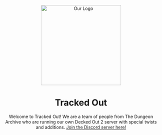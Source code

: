 <div align="center">
<img width="256" src="https://cdn.trackedout.org/trackedout.png" alt="Our Logo"></a>
<h1>Tracked Out</h1>

Welcome to Tracked Out! We are a team of people from The Dungeon Archive who are running our own Decked Out 2 server with special twists and additions. [Join the Discord server here!](https://discord.gg/Bjq2RtZ9zN)
</div>
